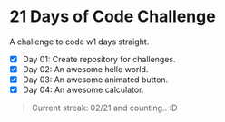 # 21 Days of Code Challenge

A challenge to code w1 days straight.

- [x] Day 01: Create repository for challenges.
- [x] Day 02: An awesome hello world.
- [x] Day 03: An awesome animated button.
- [x] Day 04: An awesome calculator.

> Current streak: 02/21 and counting.. :D
